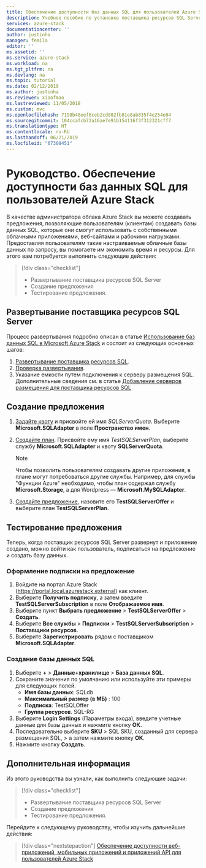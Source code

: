 ```yaml
---
title: Обеспечение доступности баз данных SQL для пользователей Azure Stack | Документация Майкрософт
description: Учебное пособие по установке поставщика ресурсов SQL Server и созданию предложений, позволяющих пользователям Azure Stack создавать базы данных SQL.
services: azure-stack
documentationcenter: ''
author: justinha
manager: femila
editor: ''
ms.assetid: ''
ms.service: azure-stack
ms.workload: na
ms.tgt_pltfrm: na
ms.devlang: na
ms.topic: tutorial
ms.date: 02/12/2019
ms.author: justinha
ms.reviewer: xiaofmao
ms.lastreviewed: 11/05/2018
ms.custom: mvc
ms.openlocfilehash: 7198b48eef8ceb2cd802fb81e8ab835f4e254e04
ms.sourcegitcommit: 104ccafcb72a16ae7e91b154116f3f312321cff7
ms.translationtype: HT
ms.contentlocale: ru-RU
ms.lasthandoff: 06/21/2019
ms.locfileid: "67308451"
---
```

# <a name="tutorial-make-sql-databases-available-to-your-azure-stack-users"></a>Руководство. Обеспечение доступности баз данных SQL для пользователей Azure Stack

В качестве администратора облака Azure Stack вы можете создавать предложения, позволяющие пользователям (клиентам) создавать базы данных SQL, которые они смогут использовать с собственными облачными приложениями, веб-сайтами и рабочими нагрузками. Предоставляя пользователям такие настраиваемые облачные базы данных по запросу, вы помогаете им экономить время и ресурсы. Для этого вам потребуется выполнить следующие действия:

> [!div class="checklist"]
> * Развертывание поставщика ресурсов SQL Server
> * Создание предложения
> * Тестирование предложения.

## <a name="deploy-the-sql-server-resource-provider"></a>Развертывание поставщика ресурсов SQL Server

Процесс развертывания подробно описан в статье [Использование баз данных SQL в Microsoft Azure Stack](azure-stack-sql-resource-provider-deploy.md) и состоит из следующих основных шагов:

1. [Развертывание поставщика ресурсов SQL](azure-stack-sql-resource-provider-deploy.md).
2. [Проверка развертывания](azure-stack-sql-resource-provider-deploy.md#verify-the-deployment-using-the-azure-stack-portal).
3. Указание емкости путем подключения к серверу размещения SQL. Дополнительные сведения см. в статье [Добавление серверов размещения для поставщика ресурсов SQL](azure-stack-sql-resource-provider-hosting-servers.md)

## <a name="create-an-offer"></a>Создание предложения

1.  [Задайте квоту](azure-stack-plan-offer-quota-overview.md ) и присвойте ей имя *SQLServerQuota*. Выберите **Microsoft.SQLAdapter** в поле **Пространство имен**.
2.  [Создайте план](azure-stack-create-plan.md). Присвойте ему имя *TestSQLServerPlan*, выберите службу **Microsoft.SQLAdapter** и квоту **SQLServerQuota**.

    > [!NOTE]
    > Чтобы позволить пользователям создавать другие приложения, в плане могут потребоваться другие службы. Например, для службы "Функции Azure" необходимо, чтобы план содержал службу **Microsoft.Storage**, а для Wordpress — **Microsoft.MySQLAdapter**.

3.  [Создайте предложение](azure-stack-create-offer.md), назовите его **TestSQLServerOffer** и выберите план **TestSQLServerPlan**.

## <a name="test-the-offer"></a>Тестирование предложения

Теперь, когда поставщик ресурсов SQL Server развернут и приложение создано, можно войти как пользователь, подписаться на предложение и создать базу данных.

### <a name="subscribe-to-the-offer"></a>Оформление подписки на предложение

1. Войдите на портал Azure Stack (https://portal.local.azurestack.external) как клиент.
2. Выберите **Получить подписку**, а затем введите **TestSQLServerSubscription** в поле **Отображаемое имя**.
3. Выберите пункт **Выбрать предложение** > **TestSQLServerOffer** > **Создать**.
4. Выберите **Все службы** > **Подписки** > **TestSQLServerSubscription** > **Поставщики ресурсов**.
5. Выберите **Зарегистрировать** рядом с поставщиком **Microsoft.SQLAdapter**.

### <a name="create-a-sql-database"></a>Создание базы данных SQL

1. Выберите **+**  > **Данные+хранилище** > **База данных SQL**.
2. Сохраните значения по умолчанию или используйте эти примеры для следующих полей.
    - **Имя базы данных**: SQLdb
    - **Максимальный размер (в МБ)** : 100
    - **Подписка**: TestSQLOffer
    - **Группа ресурсов**. SQL-RG
3. Выберите **Login Settings** (Параметры входа), введите учетные данные для базы данных и нажмите кнопку **ОК**.
4. Последовательно выберите **SKU** > SQL SKU, созданный для сервера размещения SQL, > а затем нажмите кнопку **OK**.
5. Нажмите кнопку **Создать**.

## <a name="next-steps"></a>Дополнительная информация

Из этого руководства вы узнали, как выполнить следующие задачи:

> [!div class="checklist"]
> * Развертывание поставщика ресурсов SQL Server
> * Создание предложения
> * Тестирование предложения.

Перейдите к следующему руководству, чтобы изучить дальнейшие действия:

> [!div class="nextstepaction"]
> [Обеспечение доступности веб-приложений, мобильных приложений и приложений API для пользователей Azure Stack]( azure-stack-tutorial-app-service.md)
